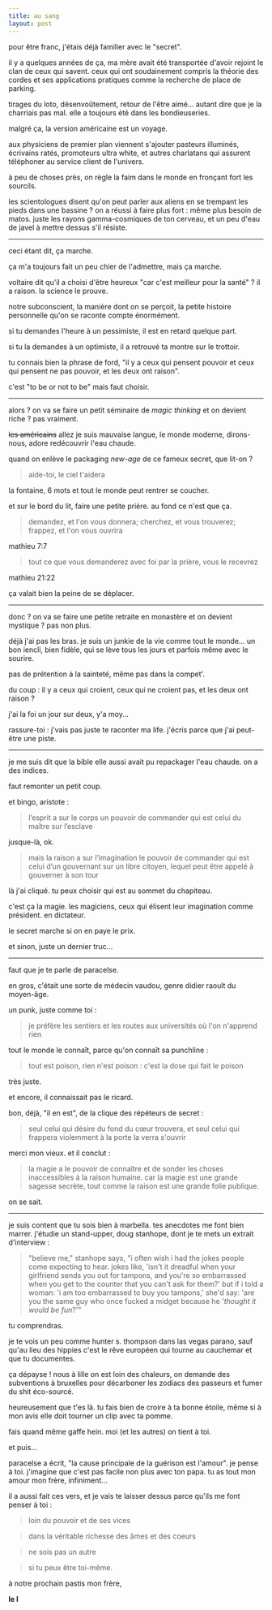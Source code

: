 ```yaml
---
title: au sang
layout: post
---
```


pour être franc, j'étais déjà familier avec le "secret".

il y a quelques années de ça, ma mère avait été transportée d'avoir rejoint le clan de ceux qui savent. ceux qui ont soudainement compris la théorie des cordes et ses applications pratiques comme la recherche de place de parking.

tirages du loto, désenvoûtement, retour de l'être aimé... autant dire que je la charriais pas mal. elle a toujours été dans les bondieuseries.

malgré ça, la version américaine est un voyage. 

aux physiciens de premier plan viennent s'ajouter pasteurs illuminés, écrivains ratés, promoteurs ultra white, et autres charlatans qui assurent téléphoner au service client de l'univers.

à peu de choses près, on règle la faim dans le monde en fronçant fort les sourcils.

les scientologues disent qu'on peut parler aux aliens en se trempant les pieds dans une bassine ? on a réussi à faire plus fort : même plus besoin de matos. juste les rayons gamma-cosmiques de ton cerveau, et un peu d'eau de javel à mettre dessus s'il résiste.

---

ceci étant dit, ça marche.

ça m'a toujours fait un peu chier de l'admettre, mais ça marche.

voltaire dit qu'il a choisi d'être heureux "car c'est meilleur pour la santé" ? il a raison. la science le prouve.

notre subconscient, la manière dont on se perçoit, la petite histoire personnelle qu'on se raconte compte énormément.

si tu demandes l'heure à un pessimiste, il est en retard quelque part. 

si tu la demandes à un optimiste, il a retrouvé ta montre sur le trottoir.

tu connais bien la phrase de ford, "il y a ceux qui pensent pouvoir et ceux qui pensent ne pas pouvoir, et les deux ont raison".

c'est "to be or not to be" mais faut choisir.

---

alors ? on va se faire un petit séminaire de *magic thinking* et on devient riche ? pas vraiment.

~~les américains~~ allez je suis mauvaise langue, le monde moderne, dirons-nous, adore redécouvrir l'eau chaude.

quand on enlève le packaging *new-age* de ce fameux secret, que lit-on ?

> aide-toi, le ciel t'aidera

la fontaine, 6 mots et tout le monde peut rentrer se coucher.

et sur le bord du lit, faire une petite prière. au fond ce n'est que ça.

> demandez, et l'on vous donnera; cherchez, et vous trouverez; frappez, et l'on vous ouvrira

mathieu 7:7 

> tout ce que vous demanderez avec foi par la prière, vous le recevrez

mathieu 21:22

ça valait bien la peine de se déplacer.

---

donc ? on va se faire une petite retraite en monastère et on devient mystique ? pas non plus.

déjà j'ai pas les bras. je suis un junkie de la vie comme tout le monde... un bon iencli, bien fidèle, qui se lève tous les jours et parfois même avec le sourire.

pas de prétention à la sainteté, même pas dans la compet'.

du coup : il y a ceux qui croient, ceux qui ne croient pas, et les deux ont raison ? 

j'ai la foi un jour sur deux, y'a moy...

rassure-toi : j'vais pas juste te raconter ma life. j'écris parce que j'ai peut-être une piste.

---

je me suis dit que la bible elle aussi avait pu repackager l'eau chaude. on a des indices.

faut remonter un petit coup. 

et bingo, aristote :

> l’esprit a sur le corps un pouvoir de commander qui est celui du maître sur l’esclave 

jusque-là, ok.

> mais la raison a sur l’imagination le pouvoir de commander qui est celui d’un gouvernant sur un libre citoyen, lequel peut être appelé à gouverner à son tour

là j'ai cliqué. tu peux choisir qui est au sommet du chapiteau. 

c'est ça la magie. les magiciens, ceux qui élisent leur imagination comme président. en dictateur.

le secret marche si on en paye le prix.

et sinon, juste un dernier truc...

---

faut que je te parle de paracelse.

en gros, c'était une sorte de médecin vaudou, genre didier raoult du moyen-âge. 

un punk, juste comme toi :

> je préfère les sentiers et les routes aux universités où l'on n'apprend rien

tout le monde le connaît, parce qu'on connaît sa punchline :

> tout est poison, rien n'est poison : c'est la dose qui fait le poison

très juste. 

et encore, il connaissait pas le ricard.

bon, déjà, "il en est", de la clique des répéteurs de secret :

> seul celui qui désire du fond du cœur trouvera, et seul celui qui frappera violemment à la porte la verra s'ouvrir

merci mon vieux. et il conclut :

> la magie a le pouvoir de connaître et de sonder les choses inaccessibles à la raison humaine. car la magie est une grande sagesse secrète, tout comme la raison est une grande folie publique.

on se sait.

---

je suis content que tu sois bien à marbella. tes anecdotes me font bien marrer. j'étudie un stand-upper, doug stanhope, dont je te mets un extrait d'interview :

> "believe me," stanhope says, "i often wish i had the jokes people come expecting to hear. jokes like, 'isn't it dreadful when your girlfriend sends you out for tampons, and you're so embarrassed when you get to the counter that you can't ask for them?' but if i told a woman: 'i am too embarrassed to buy you tampons,' she'd say: 'are you the same guy who once fucked a midget because he '*thought it would be fun*?'"

tu comprendras.

je te vois un peu comme hunter s. thompson dans las vegas parano, sauf qu'au lieu des hippies c'est le rêve européen qui tourne au cauchemar et que tu documentes.

ça dépayse ! nous à lille on est loin des chaleurs, on demande des subventions à bruxelles pour décarboner les zodiacs des passeurs et fumer du shit éco-sourcé.

heureusement que t'es là. tu fais bien de croire à ta bonne étoile, même si à mon avis elle doit tourner un clip avec ta pomme.

fais quand même gaffe hein. moi (et les autres) on tient à toi.

et puis... 

paracelse a écrit, "la cause principale de la guérison est l'amour". je pense à toi. j'imagine que c'est pas facile non plus avec ton papa. tu as tout mon amour mon frère, infiniment...

il a aussi fait ces vers, et je vais te laisser dessus parce qu'ils me font penser à toi :

> loin du pouvoir et de ses vices

> dans la véritable richesse des âmes et des coeurs

> ne sois pas un autre

> si tu peux être toi-même.

à notre prochain pastis mon frère,

**le l**
